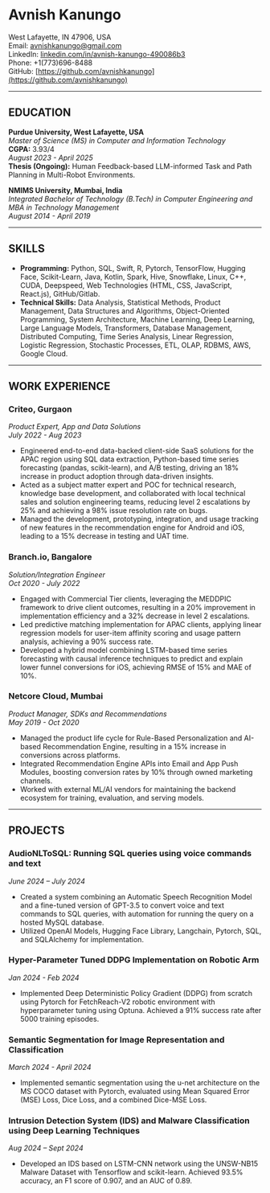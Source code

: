 # Avnish Kanungo  
West Lafayette, IN 47906, USA  
Email: [avnishkanungo@gmail.com](mailto:avnishkanungo@gmail.com)  
LinkedIn: [linkedin.com/in/avnish-kanungo-490086b3](https://linkedin.com/in/avnish-kanungo-490086b3)  
Phone: +1(773)696-8488  
GitHub: [https://github.com/avnishkanungo](https://github.com/avnishkanungo)

---

## EDUCATION

**Purdue University, West Lafayette, USA**  
*Master of Science (MS) in Computer and Information Technology*  
**CGPA:** 3.93/4  
*August 2023 - April 2025*  
**Thesis (Ongoing):** Human Feedback-based LLM-informed Task and Path Planning in Multi-Robot Environments.

**NMIMS University, Mumbai, India**  
*Integrated Bachelor of Technology (B.Tech) in Computer Engineering and MBA in Technology Management*  
*August 2014 - April 2019*

---

## SKILLS

- **Programming:** Python, SQL, Swift, R, Pytorch, TensorFlow, Hugging Face, Scikit-Learn, Java, Kotlin, Spark, Hive, Snowflake, Linux, C++, CUDA, Deepspeed, Web Technologies (HTML, CSS, JavaScript, React.js), GitHub/Gitlab.
- **Technical Skills:** Data Analysis, Statistical Methods, Product Management, Data Structures and Algorithms, Object-Oriented Programming, System Architecture, Machine Learning, Deep Learning, Large Language Models, Transformers, Database Management, Distributed Computing, Time Series Analysis, Linear Regression, Logistic Regression, Stochastic Processes, ETL, OLAP, RDBMS, AWS, Google Cloud.

---

## WORK EXPERIENCE

### **Criteo, Gurgaon**  
*Product Expert, App and Data Solutions*  
*July 2022 - Aug 2023*  

- Engineered end-to-end data-backed client-side SaaS solutions for the APAC region using SQL data extraction, Python-based time series forecasting (pandas, scikit-learn), and A/B testing, driving an 18% increase in product adoption through data-driven insights.
- Acted as a subject matter expert and POC for technical research, knowledge base development, and collaborated with local technical sales and solution engineering teams, reducing level 2 escalations by 25% and achieving a 98% issue resolution rate on bugs.
- Managed the development, prototyping, integration, and usage tracking of new features in the recommendation engine for Android and iOS, leading to a 15% decrease in testing and UAT time.

### **Branch.io, Bangalore**  
*Solution/Integration Engineer*  
*Oct 2020 - July 2022*  

- Engaged with Commercial Tier clients, leveraging the MEDDPIC framework to drive client outcomes, resulting in a 20% improvement in implementation efficiency and a 32% decrease in level 2 escalations.
- Led predictive matching implementation for APAC clients, applying linear regression models for user-item affinity scoring and usage pattern analysis, achieving a 90% success rate.
- Developed a hybrid model combining LSTM-based time series forecasting with causal inference techniques to predict and explain lower funnel conversions for iOS, achieving RMSE of 15% and MAE of 10%.

### **Netcore Cloud, Mumbai**  
*Product Manager, SDKs and Recommendations*  
*May 2019 - Oct 2020*  

- Managed the product life cycle for Rule-Based Personalization and AI-based Recommendation Engine, resulting in a 15% increase in conversions across platforms.
- Integrated Recommendation Engine APIs into Email and App Push Modules, boosting conversion rates by 10% through owned marketing channels.
- Worked with external ML/AI vendors for maintaining the backend ecosystem for training, evaluation, and serving models.

---

## PROJECTS

### **AudioNLToSQL: Running SQL queries using voice commands and text**  
*June 2024 – July 2024*  

- Created a system combining an Automatic Speech Recognition Model and a fine-tuned version of GPT-3.5 to convert voice and text commands to SQL queries, with automation for running the query on a hosted MySQL database.
- Utilized OpenAI Models, Hugging Face Library, Langchain, Pytorch, SQL, and SQLAlchemy for implementation.

### **Hyper-Parameter Tuned DDPG Implementation on Robotic Arm**  
*Jan 2024 - Feb 2024*  

- Implemented Deep Deterministic Policy Gradient (DDPG) from scratch using Pytorch for FetchReach-V2 robotic environment with hyperparameter tuning using Optuna. Achieved a 91% success rate after 5000 training episodes.

### **Semantic Segmentation for Image Representation and Classification**  
*March 2024 - April 2024*  

- Implemented semantic segmentation using the u-net architecture on the MS COCO dataset with Pytorch, evaluated using Mean Squared Error (MSE) Loss, Dice Loss, and a combined Dice-MSE Loss.

### **Intrusion Detection System (IDS) and Malware Classification using Deep Learning Techniques**  
*Aug 2024 – Sept 2024*  

- Developed an IDS based on LSTM-CNN network using the UNSW-NB15 Malware Dataset with Tensorflow and scikit-learn. Achieved 93.5% accuracy, an F1 score of 0.907, and an AUC of 0.89.
